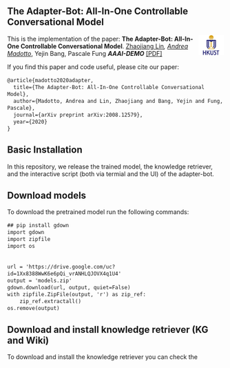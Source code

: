 ## The Adapter-Bot: All-In-One Controllable Conversational Model

<img align="right" src="plot/HKUST.jpg" width="12%">

This is the implementation of the paper:
**The Adapter-Bot: All-In-One Controllable Conversational Model**. [Zhaojiang Lin](https://zlinao.github.io/)*, [Andrea Madotto](https://andreamad8.github.io/)*, Yejin Bang, Pascale Fung  ***AAAI-DEMO*** [[PDF]](https://arxiv.org/pdf/2008.12579.pdf)

If you find this paper and code useful, please cite our paper: 
```
@article{madotto2020adapter,
  title={The Adapter-Bot: All-In-One Controllable Conversational Model},
  author={Madotto, Andrea and Lin, Zhaojiang and Bang, Yejin and Fung, Pascale},
  journal={arXiv preprint arXiv:2008.12579},
  year={2020}
}
```

## Basic Installation
In this repository, we release the trained model, the knowledge retriever, and the interactive script (both via termial and the UI) of the adapter-bot. 

## Download models
To download the pretrained model run the following commands: 
```
## pip install gdown
import gdown
import zipfile
import os


url = 'https://drive.google.com/uc?id=1Xx8388WwK6e6pQi_vrANHLQJOVX4q1U4'
output = 'models.zip'
gdown.download(url, output, quiet=False)
with zipfile.ZipFile(output, 'r') as zip_ref:
    zip_ref.extractall()
os.remove(output)
```

## Download and install knowledge retriever (KG and Wiki)
To download and install the knowledge retriever you can check the 
